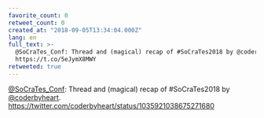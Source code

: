 ```yaml
---
favorite_count: 0
retweet_count: 0
created_at: "2018-09-05T13:34:04.000Z"
lang: en
full_text: >-
  @SoCraTes_Conf: Thread and (magical) recap of #SoCraTes2018 by @coderbyheart.
  https://t.co/5eJymX8MWY
retweeted: true
---
```


[@SoCraTes_Conf](https://twitter.com/SoCraTes_Conf): Thread and (magical) recap
of #SoCraTes2018 by [@coderbyheart](https://twitter.com/coderbyheart).
<https://twitter.com/coderbyheart/status/1035921038675271680>
